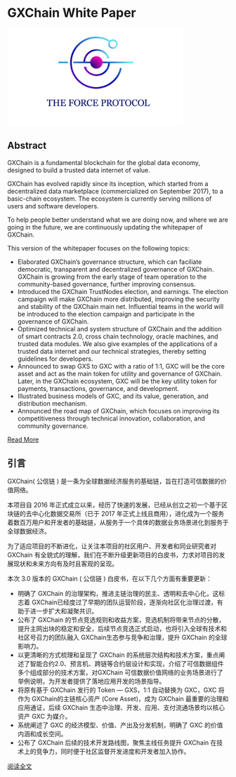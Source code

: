 # GXChain White Paper
<div>
  <span>
    <a href="https://static.gxb.io/files/GXChain_WhitePaper_v3.0_CN.pdf">
      <img width="400px" src='./assets/theforceprotocol.jpg'/>
    </a>
  </span>
</div>

## Abstract

GXChain is a fundamental blockchain for the global data economy, designed to build a trusted data internet of value.

GXChain has evolved rapidly since its inception, which started from a decentralized data marketplace (commercialized on September 2017), to a basic-chain ecosystem. The ecosystem is currently serving millions of users and software developers. 

To help people better understand what we are doing now, and where we are going in the future, we are continuously updating the whitepaper of GXChain. 

This version of the whitepaper focuses on the following topics:

- Elaborated GXChain’s governance structure, which can faciliate democratic, transparent and decentralized governance of GXChain. GXChain is growing from the early stage of team operation to the community-based governance, further improving consensus.
- Introduced the GXChain TrustNodes election, and earnings. The election campaign will make GXChain more distributed, improving the security and stability of the GXChain main net. Influential teams in the world will be introduced to the election campaign and participate in the governance of GXChain.
- Optimized technical and system structure of GXChain and the addition of smart contracts 2.0, cross chain technology, oracle machines, and trusted data modules. We also give examples of the applications of a trusted data internet and our technical strategies, thereby setting guidelines for developers.
- Announced to swap GXS to GXC with a ratio of 1:1, GXC will be the core asset and act as the main token for utility and governance of GXChain. Later, in the GXChain ecosystem, GXC will be the key utility token for payments, transactions, governance, and development.
- Illustrated business models of GXC, and its value, generation, and distribution mechanism.
- Announced the road map of GXChain, which focuses on improving its competitiveness through technical innovation, collaboration, and community governance.

[Read More](https://static.gxb.io/files/GXChain_WhitePaper_v3.0_EN.pdf)

## 引言

GXChain( 公信链 ) 是一条为全球数据经济服务的基础链，旨在打造可信数据的价值网络。

本项目自 2016 年正式成立以来，经历了快速的发展，已经从创立之初一个基于区块链的去中心化数据交易所（已于 2017 年正式上线且商用），进化成为一个服务着数百万用户和开发者的基础链，从服务于一个具体的数据业务场景进化到服务于全球数据经济。

为了适应项目的不断进化，让关注本项目的社区用户、开发者和同业研究者对 GXChain 有全貌式的理解，我们在不断升级更新项目的白皮书，力求对项目的发展现状和未来方向有及时且客观的呈现。

本次 3.0 版本的 GXChain ( 公信链 ) 白皮书，在以下几个方面有重要更新：

- 明确了 GXChain 的治理架构，推进主链治理的民主、透明和去中心化，这标志着 GXChain已经度过了早期的团队运营阶段，逐渐向社区化治理过渡，有助于进一步扩大和凝聚共识。
- 公布了 GXChain 的节点竞选规则和收益方案，竞选机制将带来节点的分散，提升主网出块的稳定和安全，后续节点竞选正式启动，也将引入全球有技术和社区号召力的团队融入 GXChain生态参与竞争和治理，提升 GXChain 的全球影响力。
- 以更清晰的方式梳理和呈现了 GXChain 的系统层次结构和技术方案，重点阐述了智能合约2.0、预言机、跨链等合约层设计和实现，介绍了可信数据组件多个组成部分的技术方案，对GXChain 可信数据价值网络的业务场景进行了举例说明，为开发者提供了落地应用开发的场景指导。
- 将原有基于 GXChain 发行的 Token — GXS，1:1 自动替换为 GXC，GXC 将作为 GXChain的主链核心资产 (Core Asset)，成为 GXChain 最重要的治理和应用通证，后续 GXChain 生态中治理、开发、应用、支付流通场景均以核心资产 GXC 为媒介。
- 系统阐述了 GXC 的经济模型、价值、产出及分发机制，明确了 GXC 的价值内涵和成长空间。
- 公布了 GXChain 后续的技术开发路线图，聚焦主线任务提升 GXChain 在技术上的竞争力，同时便于社区监督开发进度和开发者加入协作。

[阅读全文](https://static.gxb.io/files/GXChain_WhitePaper_v3.0_CN.pdf)

